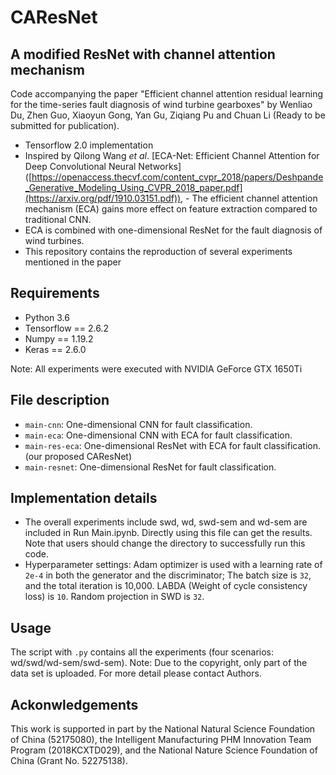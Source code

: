 # CAResNet

## A modified ResNet with channel attention mechanism

Code accompanying the paper "Efficient channel attention residual learning for the time-series fault diagnosis of wind turbine gearboxes" by Wenliao Du, Zhen Guo, Xiaoyun Gong, Yan Gu, Ziqiang Pu and Chuan Li (Ready to be submitted for publication).
-  Tensorflow 2.0 implementation
-  Inspired by Qilong Wang $et$ $al$. [ECA-Net: Efficient Channel Attention for Deep Convolutional Neural Networks] ([https://openaccess.thecvf.com/content_cvpr_2018/papers/Deshpande_Generative_Modeling_Using_CVPR_2018_paper.pdf](https://arxiv.org/pdf/1910.03151.pdf)), -  The efficient channel attention mechanism (ECA) gains more effect on feature extraction compared to traditional CNN.
-  ECA is combined with one-dimensional ResNet for the fault diagnosis of wind turbines.
-  This repository contains the reproduction of several experiments mentioned in the paper

## Requirements

- Python 3.6
- Tensorflow == 2.6.2
- Numpy == 1.19.2
- Keras == 2.6.0

Note: All experiments were executed with NVIDIA GeForce GTX 1650Ti

## File description
* `main-cnn`: One-dimensional CNN for fault classification.
* `main-eca`: One-dimensional CNN with ECA for fault classification.
* `main-res-eca`: One-dimensional ResNet with ECA for fault classification. (our proposed CAResNet)
* `main-resnet`: One-dimensional ResNet for fault classification.

## Implementation details
- The overall experiments include swd, wd, swd-sem and wd-sem are included in Run Main.ipynb. Directly using this file can get the results. Note that users should change the directory to successfully run this code.
- Hyperparameter settings: Adam optimizer is used with a learning rate of `2e-4` in both the generator and the discriminator; The batch size is `32`, and the total iteration is 10,000. LABDA (Weight of cycle consistency loss) is `10`. Random projection in SWD is `32`.

## Usage
The script with `.py` contains all the experiments (four scenarios: wd/swd/wd-sem/swd-sem).
Note: Due to the copyright, only part of the data set is uploaded. For more detail please contact Authors.

## Ackonwledgements
This work is supported in part by the National Natural Science Foundation of China (52175080), the Intelligent Manufacturing PHM Innovation Team Program (2018KCXTD029), and the National Nature Science Foundation of China (Grant No. 52275138).
